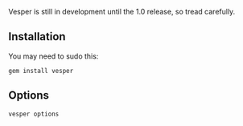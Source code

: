 Vesper is still in development until the 1.0 release, so tread carefully.

## Installation

You may need to sudo this:

    gem install vesper

## Options

    vesper options